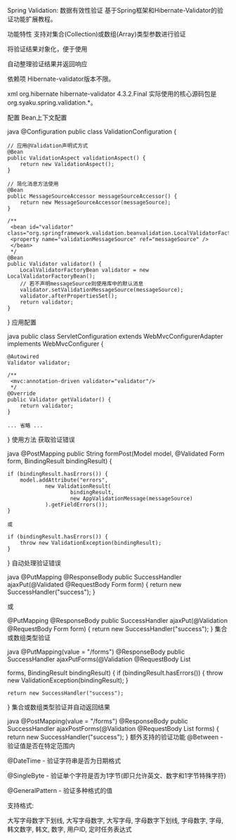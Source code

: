 Spring Validation: 数据有效性验证
基于Spring框架和Hibernate-Validator的验证功能扩展教程。



功能特性
支持对集合(Collection)或数组(Array)类型参数进行验证

将验证结果对象化，便于使用

自动整理验证结果并返回响应

依赖项
Hibernate-validator版本不限。

xml
<dependency>
    <groupId>org.hibernate</groupId>
    <artifactId>hibernate-validator</artifactId>
    <version>4.3.2.Final</version>
</dependency>
实际使用的核心源码包是org.syaku.spring.validation.*。

配置
Bean上下文配置

java
@Configuration
public class ValidationConfiguration {

    // 应用@Validation声明式方式
    @Bean
    public ValidationAspect validationAspect() {
        return new ValidationAspect();
    }

    // 简化消息方法使用
    @Bean
    public MessageSourceAccessor messageSourceAccessor() {
        return new MessageSourceAccessor(messageSource);
    }

    /**
     <bean id="validator" class="org.springframework.validation.beanvalidation.LocalValidatorFactoryBean">
     <property name="validationMessageSource" ref="messageSource" />
     </bean>
     */
    @Bean
    public Validator validator() {
        LocalValidatorFactoryBean validator = new LocalValidatorFactoryBean();
        // 若不声明messageSource则使用库中的默认消息
        validator.setValidationMessageSource(messageSource);
        validator.afterPropertiesSet();
        return validator;
    }
}
应用配置

java
public class ServletConfiguration extends WebMvcConfigurerAdapter implements WebMvcConfigurer {

    @Autowired
    Validator validator;

    /**
     <mvc:annotation-driven validator="validator"/>
     */
    @Override
    public Validator getValidator() {
        return validator;
    }
    
    ... 省略 ...
}
使用方法
获取验证错误

java
@PostMapping
public String formPost(Model model, @Validated Form form, BindingResult bindingResult) {
    
    if (bindingResult.hasErrors()) {
        model.addAttribute("errors",
                new ValidationResult(
                        bindingResult,
                        new AppValidationMessage(messageSource)
                ).getFieldErrors());
    }
    
    或
    
    if (bindingResult.hasErrors()) {
        throw new ValidationException(bindingResult);
    }
}
自动处理验证错误

java
@PutMapping
@ResponseBody
public SuccessHandler ajaxPut(@Validated @RequestBody Form form) {
    return new SuccessHandler("success");
}

或

@PutMapping
@ResponseBody
public SuccessHandler ajaxPut(@Validation @RequestBody Form form) {
    return new SuccessHandler("success");
}
集合或数组类型验证

java
@PutMapping(value = "/forms")
@ResponseBody
public SuccessHandler ajaxPutForms(@Validation @RequestBody List<Form> forms, BindingResult bindingResult) {
    if (bindingResult.hasErrors()) {
        throw new ValidationException(bindingResult);
    }

    return new SuccessHandler("success");
}
集合或数组类型验证并自动返回结果

java
@PostMapping(value = "/forms")
@ResponseBody
public SuccessHandler ajaxPostForms(@Validation @RequestBody List<Form> forms) {
    return new SuccessHandler("success");
}
额外支持的验证功能
@Between - 验证值是否在特定范围内

@DateTime - 验证字符串是否为日期格式

@SingleByte - 验证单个字符是否为1字节(即只允许英文、数字和1字节特殊字符)

@GeneralPattern - 验证多种格式的值

支持格式:

大写字母数字下划线,
大写字母数字,
大写字母,
字母数字下划线,
字母数字,
字母,
韩文数字,
韩文,
数字,
用户ID,
定时任务表达式